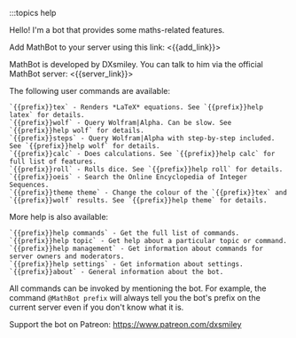 :::topics help

Hello! I'm a bot that provides some maths-related features.

Add MathBot to your server using this link: <{{add_link}}>

MathBot is developed by DXsmiley. You can talk to him via the official MathBot server: <{{server_link}}>

The following user commands are available:

	`{{prefix}}tex` - Renders *LaTeX* equations. See `{{prefix}}help latex` for details.
	`{{prefix}}wolf` - Query Wolfram|Alpha. Can be slow. See `{{prefix}}help wolf` for details.
	`{{prefix}}steps` - Query Wolfram|Alpha with step-by-step included. See `{{prefix}}help wolf` for details.
	`{{prefix}}calc` - Does calculations. See `{{prefix}}help calc` for full list of features.
	`{{prefix}}roll` - Rolls dice. See `{{prefix}}help roll` for details.
	`{{prefix}}oeis` - Search the Online Encyclopedia of Integer Sequences.
	`{{prefix}}theme theme` - Change the colour of the `{{prefix}}tex` and `{{prefix}}wolf` results. See `{{prefix}}help theme` for details.

More help is also available:

	`{{prefix}}help commands` - Get the full list of commands.
	`{{prefix}}help topic` - Get help about a particular topic or command.
	`{{prefix}}help management` - Get information about commands for server owners and moderators.
	`{{prefix}}help settings` - Get information about settings.
	`{{prefix}}about` - General information about the bot.

All commands can be invoked by mentioning the bot. For example, the command `@MathBot prefix` will always tell you the bot's prefix on the current server even if you don't know what it is.

Support the bot on Patreon: https://www.patreon.com/dxsmiley
